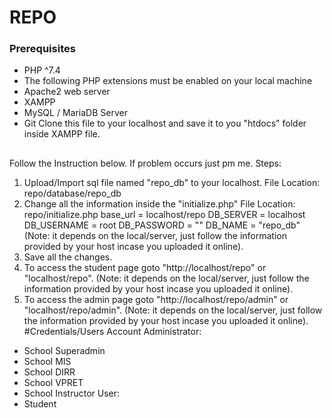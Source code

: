 # REPO
### Prerequisites
- PHP ^7.4
- The following PHP extensions must be enabled on your local machine
- Apache2 web server
- XAMPP
- MySQL / MariaDB Server
- Git
Clone this file to your localhost and save it to you "htdocs" folder inside XAMPP file.
## 
Follow the Instruction below. If problem occurs just pm me.
Steps:
1. Upload/Import sql file named "repo_db" to your localhost. 
  File Location: repo/database/repo_db
2. Change all the information inside the "initialize.php"
  File Location: repo/initialize.php
  base_url = localhost/repo
  DB_SERVER = localhost
  DB_USERNAME = root
  DB_PASSWORD = ""
  DB_NAME = "repo_db"
  (Note: it depends on the local/server, just follow the information provided by your host incase you uploaded it online).
3. Save all the changes.
4. To access the student page goto "http://localhost/repo" or "localhost/repo".
(Note: it depends on the local/server, just follow the information provided by your host incase you uploaded it online).
5. To access the admin page goto "http://localhost/repo/admin" or "localhost/repo/admin".
(Note: it depends on the local/server, just follow the information provided by your host incase you uploaded it online).
#Credentials/Users Account
Administrator:
- School Superadmin
- School MIS
- School DIRR
- School VPRET
- School Instructor
User:
- Student

